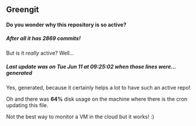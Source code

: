 ## Greengit

#### Do you wonder why this repository is so active?

##### After all it has 2869 commits!

But is it *really* active? Well...

##### Last update was on Tue Jun 11 at 09:25:02 when those lines were... generated

Yes, generated, because it certainly helps a lot to have such an active repo!

Oh and there was **64%** disk usage on the machine
where there is the cron updating this file.

Not the best way to monitor a VM in the cloud but it works! :)
